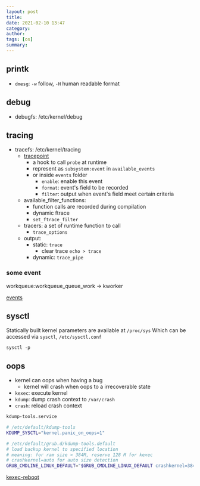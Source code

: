 ```yaml
---
layout: post
title:
date: 2021-02-10 13:47
category:
author:
tags: [os]
summary:
---
```


## printk

- `dmesg`: `-w` follow, `-H` human readable format

## debug

- debugfs: /etc/kernel/debug

## tracing

- tracefs: /etc/kernel/tracing
  - [tracepoint](https://www.kernel.org/doc/Documentation/trace/tracepoints.txt)
    - a hook to call `probe` at runtime
    - represent as `subsystem:event` in `available_events`
    - or inside `events` folder
      - `enable`: enable this event
      - `format`: event's field to be recorded
      - `filter`: output when event's field meet certain criteria
  - available_filter_functions:
    - function calls are recorded during compilation
    - dynamic ftrace
    - `set_ftrace_filter`
  - tracers: a set of runtime function to call
    - `trace_options`
  - output:
    - static: `trace`
      - clear trace `echo > trace`
    - dynamic: `trace_pipe`

### some event

workqueue:workqueue_queue_work -> kworker

[events](https://www.kernel.org/doc/Documentation/trace/events.txt)

## sysctl

Statically built kernel parameters are available at `/proc/sys`
Which can be accessed via `sysctl`, `/etc/sysctl.conf`

`sysctl -p`

## oops

- kernel can oops when having a bug
  - kernel will crash when oops to a irrecoverable state
- `kexec`: execute kernel
- `kdump`: dump crash context to `/var/crash`
- `crash`: reload crash context

```bash
kdump-tools.service

# /etc/default/kdump-tools
KDUMP_SYSCTL="kernel.panic_on_oops=1"

# /etc/default/grub.d/kdump-tools.default
# load backup kernel to specified location
# meaning: for ram size > 384M, reserve 128 M for kexec
# crashkernel=auto for auto size detection
GRUB_CMDLINE_LINUX_DEFAULT="$GRUB_CMDLINE_LINUX_DEFAULT crashkernel=384M-:128M"
```

[kexec-reboot](https://github.com/error10/kexec-reboot)

